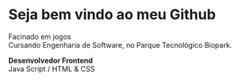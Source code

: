 

 <h1> Seja bem vindo ao meu Github </h1>
Facinado em jogos <br>
Cursando Engenharia de Software, no Parque Tecnológico Biopark. <br>

**Desenvolvedor Frontend** <br>
Java Script / HTML & CSS <br>








